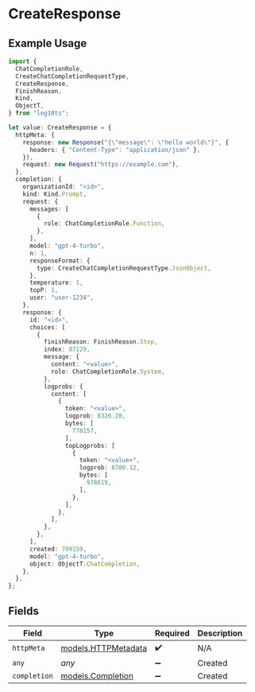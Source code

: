 # CreateResponse

## Example Usage

```typescript
import {
  ChatCompletionRole,
  CreateChatCompletionRequestType,
  CreateResponse,
  FinishReason,
  Kind,
  ObjectT,
} from "log10ts";

let value: CreateResponse = {
  httpMeta: {
    response: new Response("{\"message\": \"hello world\"}", {
      headers: { "Content-Type": "application/json" },
    }),
    request: new Request("https://example.com"),
  },
  completion: {
    organizationId: "<id>",
    kind: Kind.Prompt,
    request: {
      messages: [
        {
          role: ChatCompletionRole.Function,
        },
      ],
      model: "gpt-4-turbo",
      n: 1,
      responseFormat: {
        type: CreateChatCompletionRequestType.JsonObject,
      },
      temperature: 1,
      topP: 1,
      user: "user-1234",
    },
    response: {
      id: "<id>",
      choices: [
        {
          finishReason: FinishReason.Stop,
          index: 87129,
          message: {
            content: "<value>",
            role: ChatCompletionRole.System,
          },
          logprobs: {
            content: [
              {
                token: "<value>",
                logprob: 8326.20,
                bytes: [
                  778157,
                ],
                topLogprobs: [
                  {
                    token: "<value>",
                    logprob: 8700.12,
                    bytes: [
                      978619,
                    ],
                  },
                ],
              },
            ],
          },
        },
      ],
      created: 799159,
      model: "gpt-4-turbo",
      object: ObjectT.ChatCompletion,
    },
  },
};
```

## Fields

| Field                                            | Type                                             | Required                                         | Description                                      |
| ------------------------------------------------ | ------------------------------------------------ | ------------------------------------------------ | ------------------------------------------------ |
| `httpMeta`                                       | [models.HTTPMetadata](../models/httpmetadata.md) | :heavy_check_mark:                               | N/A                                              |
| `any`                                            | *any*                                            | :heavy_minus_sign:                               | Created                                          |
| `completion`                                     | [models.Completion](../models/completion.md)     | :heavy_minus_sign:                               | Created                                          |